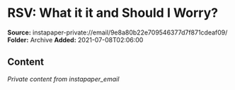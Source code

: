 # RSV: What it it and Should I Worry?

**Source:** instapaper-private://email/9e8a80b22e709546377d7f871cdeaf09/
**Folder:** Archive
**Added:** 2021-07-08T02:06:00




## Content
*Private content from instapaper_email*
